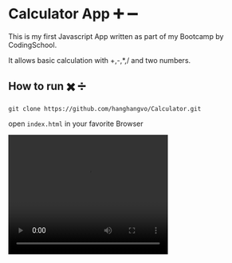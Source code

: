 # Calculator App :heavy_plus_sign: :heavy_minus_sign:
This is my first Javascript App written as part of my Bootcamp by CodingSchool.

It allows basic calculation with +,-,*,/ and two numbers.


## How to run :heavy_multiplication_x: :heavy_division_sign:
`git clone https://github.com/hanghangvo/Calculator.git`

open `index.html`  in your favorite Browser

<video width="320" height="240" controls>
  <source src="video/record2.mp4" type="video/mp4">
</video>